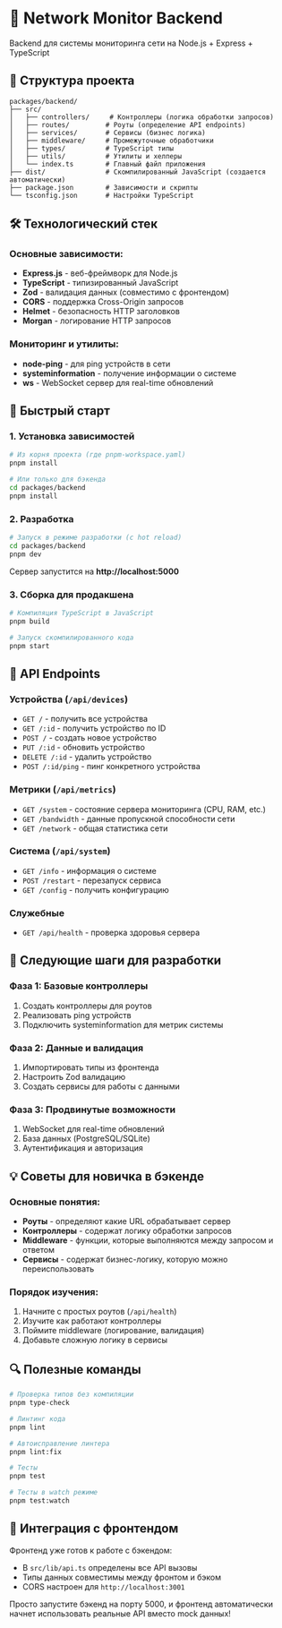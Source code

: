 # 🚀 Network Monitor Backend

Backend для системы мониторинга сети на Node.js + Express + TypeScript

## 📁 Структура проекта

```
packages/backend/
├── src/
│   ├── controllers/     # Контроллеры (логика обработки запросов)
│   ├── routes/         # Роуты (определение API endpoints)
│   ├── services/       # Сервисы (бизнес логика)
│   ├── middleware/     # Промежуточные обработчики
│   ├── types/          # TypeScript типы
│   ├── utils/          # Утилиты и хелперы
│   └── index.ts        # Главный файл приложения
├── dist/               # Скомпилированный JavaScript (создается автоматически)
├── package.json        # Зависимости и скрипты
└── tsconfig.json       # Настройки TypeScript
```

## 🛠️ Технологический стек

### Основные зависимости:

- **Express.js** - веб-фреймворк для Node.js
- **TypeScript** - типизированный JavaScript
- **Zod** - валидация данных (совместимо с фронтендом)
- **CORS** - поддержка Cross-Origin запросов
- **Helmet** - безопасность HTTP заголовков
- **Morgan** - логирование HTTP запросов

### Мониторинг и утилиты:

- **node-ping** - для ping устройств в сети
- **systeminformation** - получение информации о системе
- **ws** - WebSocket сервер для real-time обновлений

## 🚀 Быстрый старт

### 1. Установка зависимостей

```bash
# Из корня проекта (где pnpm-workspace.yaml)
pnpm install

# Или только для бэкенда
cd packages/backend
pnpm install
```

### 2. Разработка

```bash
# Запуск в режиме разработки (с hot reload)
cd packages/backend
pnpm dev
```

Сервер запустится на **http://localhost:5000**

### 3. Сборка для продакшена

```bash
# Компиляция TypeScript в JavaScript
pnpm build

# Запуск скомпилированного кода
pnpm start
```

## 📡 API Endpoints

### Устройства (`/api/devices`)

- `GET /` - получить все устройства
- `GET /:id` - получить устройство по ID
- `POST /` - создать новое устройство
- `PUT /:id` - обновить устройство
- `DELETE /:id` - удалить устройство
- `POST /:id/ping` - пинг конкретного устройства

### Метрики (`/api/metrics`)

- `GET /system` - состояние сервера мониторинга (CPU, RAM, etc.)
- `GET /bandwidth` - данные пропускной способности сети
- `GET /network` - общая статистика сети

### Система (`/api/system`)

- `GET /info` - информация о системе
- `POST /restart` - перезапуск сервиса
- `GET /config` - получить конфигурацию

### Служебные

- `GET /api/health` - проверка здоровья сервера

## 🔧 Следующие шаги для разработки

### Фаза 1: Базовые контроллеры

1. Создать контроллеры для роутов
2. Реализовать ping устройств
3. Подключить systeminformation для метрик системы

### Фаза 2: Данные и валидация

1. Импортировать типы из фронтенда
2. Настроить Zod валидацию
3. Создать сервисы для работы с данными

### Фаза 3: Продвинутые возможности

1. WebSocket для real-time обновлений
2. База данных (PostgreSQL/SQLite)
3. Аутентификация и авторизация

## 💡 Советы для новичка в бэкенде

### Основные понятия:

- **Роуты** - определяют какие URL обрабатывает сервер
- **Контроллеры** - содержат логику обработки запросов
- **Middleware** - функции, которые выполняются между запросом и ответом
- **Сервисы** - содержат бизнес-логику, которую можно переиспользовать

### Порядок изучения:

1. Начните с простых роутов (`/api/health`)
2. Изучите как работают контроллеры
3. Поймите middleware (логирование, валидация)
4. Добавьте сложную логику в сервисы

## 🔍 Полезные команды

```bash
# Проверка типов без компиляции
pnpm type-check

# Линтинг кода
pnpm lint

# Автоисправление линтера
pnpm lint:fix

# Тесты
pnpm test

# Тесты в watch режиме
pnpm test:watch
```

## 🎯 Интеграция с фронтендом

Фронтенд уже готов к работе с бэкендом:

- В `src/lib/api.ts` определены все API вызовы
- Типы данных совместимы между фронтом и бэком
- CORS настроен для `http://localhost:3001`

Просто запустите бэкенд на порту 5000, и фронтенд автоматически начнет использовать реальные API вместо mock данных!
